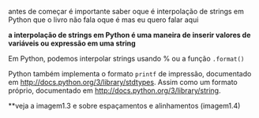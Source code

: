 antes de começar é importante saber oque é interpolação de strings em Python que o livro não fala oque é mas eu quero falar aqui

**a interpolação de strings em Python é uma maneira de inserir valores de variáveis ou expressão em uma string**

Em Python, podemos interpolar strings usando % ou a função ```.format()``` 

Python também implementa o formato ```printf``` 
de impressão, documentado em http://docs.python.org/3/library/stdtypes. Assim como um formato próprio, documentado em http://docs.python.org/3/library/string.

**veja a imagem1.3 e  sobre espaçamentos e alinhamentos (imagem1.4)

